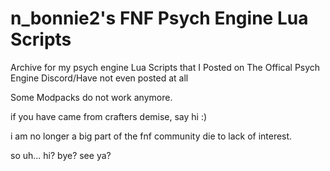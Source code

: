 # n_bonnie2's FNF Psych Engine Lua Scripts 

Archive for my psych engine Lua Scripts that I
Posted on The Offical Psych Engine Discord/Have not even posted at all

Some Modpacks do not work anymore.

if you have came from crafters demise, say hi :)

i am no longer a big part of the fnf community die to lack of interest.

so uh... hi? bye? see ya?